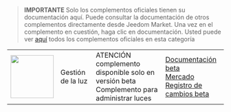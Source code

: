 
>**IMPORTANTE**
>Solo los complementos oficiales tienen su documentación aquí. Puede consultar la documentación de otros complementos directamente desde Jeedom Market. Una vez en el complemento en cuestión, haga clic en documentación.
>Usted puede ver [aquí](https://market.jeedom.com/index.php?v=d&p=market&type=plugin&categorie=lightmanager) todos los complementos oficiales en esta categoría


| | | | |
|--- | --- | --- | ---|
|<img src="./beta/._icon.png" class="pluginLogo" width="100" />|Gestión de la luz|ATENCIÓN complemento disponible solo en versión beta<br/>Complemento para administrar luces|[Documentación beta](./beta/index.md)<br/>[Mercado](https://market.jeedom.com/index.php?v=d&p=market_display&id=4199)<br/>[Registro de cambios beta](./beta/changelog.md)|

